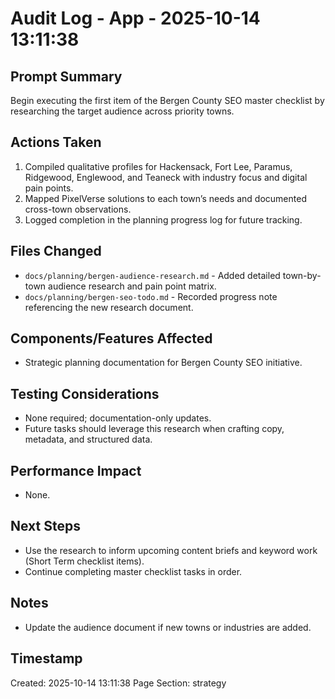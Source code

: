 # Audit Log - App - 2025-10-14 13:11:38

## Prompt Summary

Begin executing the first item of the Bergen County SEO master checklist by researching the target audience across priority towns.

## Actions Taken

1. Compiled qualitative profiles for Hackensack, Fort Lee, Paramus, Ridgewood, Englewood, and Teaneck with industry focus and digital pain points.
2. Mapped PixelVerse solutions to each town’s needs and documented cross-town observations.
3. Logged completion in the planning progress log for future tracking.

## Files Changed

- `docs/planning/bergen-audience-research.md` - Added detailed town-by-town audience research and pain point matrix.
- `docs/planning/bergen-seo-todo.md` - Recorded progress note referencing the new research document.

## Components/Features Affected

- Strategic planning documentation for Bergen County SEO initiative.

## Testing Considerations

- None required; documentation-only updates.
- Future tasks should leverage this research when crafting copy, metadata, and structured data.

## Performance Impact

- None.

## Next Steps

- Use the research to inform upcoming content briefs and keyword work (Short Term checklist items).
- Continue completing master checklist tasks in order.

## Notes

- Update the audience document if new towns or industries are added.

## Timestamp

Created: 2025-10-14 13:11:38
Page Section: strategy
